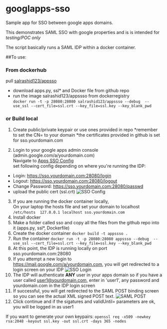 # googlapps-sso
Sample app for SSO between google apps domains.

This demonstrates SAML SSO with google properties and is is intended for *testing/POC only*

The script basically runs a SAML IDP within a docker container.

##To use:
### From dockerhub
  pull [salrashid123/appsso](https://registry.hub.docker.com/u/salrashid123/appssso/)  
  * download apps.py, ssl* and Docker file from github repo  
  * run the image salrashid123/appssso  from dockerregistry  
  ```docker run -t -p 28080:28080 salrashid123/appssso --debug  --use_ssl --cert_file=ssl.crt --key_file=ssl.key --key_blank_pwd```  

### or Build local
1. Create public/private keypair or use ones provided in repo
*remember to set the CN= to your domain
*the certificates provided in github is set for sso.yourdomain.com

2. Login to your google apps admin console (admin.google.com/a/yourdomain.com)  
Navigate to [Apps SSO Config](https://admin.google.com/AdminHome?fral=1#SecuritySettings:flyout=sso)  
set following config depending on where you're running the IDP:  
  *  Login:  https://sso.yourdomain.com:28080/login  
  *  Logout: https://sso.yourdomain.com:28080/logout  
  *  Change Password: https://sso.yourdomain.com:28080/passwd  
  *  upload the public cert (ssl.crt) ![SSO Config](images/sso_conifg.png) 
3. If you are running the docker container locally,  
  On your laptop the hosts file and set your domain to localhost  
```/etc/hosts  127.0.0.1 localhost sso.yourdomain.com```
4. Install docker
5. Make a folder called sso and copy all the files from the github repo into it (apps.py, ssl*, Dockerfile)
6. Create the docker container
```docker build -t appssso .```
7. Run the container
```docker run -t -p 28080:28080 appssso --debug  --use_ssl --cert_file=ssl.crt --key_file=ssl.key --key_blank_pwd```
8. At this point, the IDP is running locally on port sso.yourdomain.com:28080
9. If you attempt a new login to https://mail.google.com/a/yourdomain.com, you will get redirected to a login screen on your IDP ![SSO Login](images/sso_login.png) 
10. The IDP will authenticate **ANY** user in your apps domain so if you have a user called user1@yourdomain.com, enter in 'user1', any password
      and yourdomain.com in the IDP login screen
11. If successful, you will get redirected to the SAML POST binding screen so  you can see the actual XML signed POST text. ![SAML POST](images/saml_post.png) 
12. Click continue and if the sigatures and validUntil= parameters are ok, you will be logged in as user1


If you want to generate your own keypairs:
```openssl req -x509 -newkey rsa:2048 -keyout ssl.key -out ssl.crt -days 365 -nodes```  

